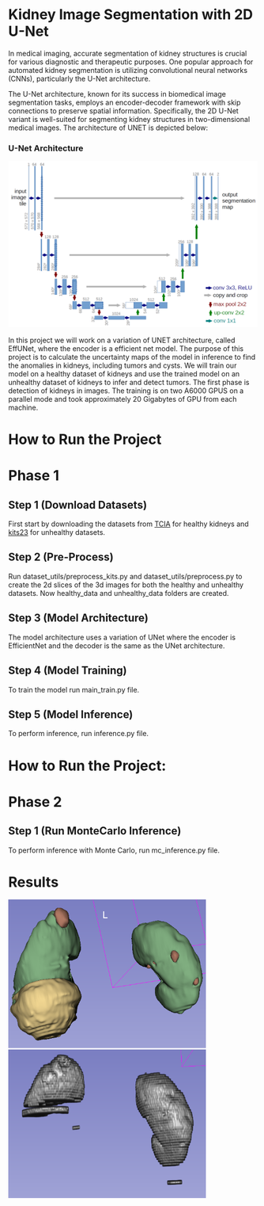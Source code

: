 # Kidney Image Segmentation with 2D U-Net

In medical imaging, accurate segmentation of kidney structures is crucial for various diagnostic and therapeutic purposes. One popular approach for automated kidney segmentation is utilizing convolutional neural networks (CNNs), particularly the U-Net architecture.

The U-Net architecture, known for its success in biomedical image segmentation tasks, employs an encoder-decoder framework with skip connections to preserve spatial information. Specifically, the 2D U-Net variant is well-suited for segmenting kidney structures in two-dimensional medical images. The architecture of UNET is depicted below:

### U-Net Architecture

<!-- <img src='./images/UNET_architecture.png' width='100%' > -->

![The architecture](https://raw.githubusercontent.com/sinaziaee/kidney_segmentation/master/images/UNET_architecture.png)

In this project we will work on a variation of UNET architecture, called EffUNet, where the encoder is a efficient net model. The purpose of this project is to calculate the uncertainty maps of the model in inference to find the anomalies in kidneys, including tumors and cysts. We will train our model on a healthy dataset of kidneys and use the trained model on an unhealthy dataset of kidneys to infer and detect tumors. The first phase is detection of kidneys in images.
The training is on two A6000 GPUS on a parallel mode and took approximately 20 Gigabytes of GPU from each machine.

# How to Run the Project
# Phase 1

## Step 1 (Download Datasets)
First start by downloading the datasets from [TCIA](https://wiki.cancerimagingarchive.net/display/public/pancreas-ct#225140405a525c7710d147e8bfc6611f18577bb7) for healthy kidneys and [kits23](https://github.com/neheller/kits23) for unhealthy datasets.
## Step 2 (Pre-Process)
Run dataset_utils/preprocess_kits.py and dataset_utils/preprocess.py to create the 2d slices of the 3d images for both the healthy and unhealthy datasets. Now healthy_data and unhealthy_data folders are created.
## Step 3 (Model Architecture)
The model architecture uses a variation of UNet where the encoder is EfficientNet and the decoder is the same as the UNet architecture. 
## Step 4 (Model Training)
To train the model run main_train.py file.
## Step 5 (Model Inference)
To perform inference, run inference.py file.
# How to Run the Project:
# Phase 2

## Step 1 (Run MonteCarlo Inference)
To perform inference with Monte Carlo, run mc_inference.py file. 


# Results

<!-- ![Sample of unhealthy Kidney](https://raw.githubusercontent.com/sinaziaee/kidney_segmentation/master/images/kits_segment.png)

![Prediction Result](https://raw.githubusercontent.com/sinaziaee/kidney_segmentation/master/images/kits_pred.png) -->

<img src="images/kits_segment.png" alt="Sample of unhealthy Kidney" width="400" height="300">
<img src="images/kits_pred.png" alt="Prediction Result" width="400" height="300">
